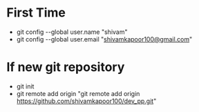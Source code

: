 # First Time
* git config --global user.name "shivam"
* git config --global user.email "shivamkapoor100@gmail.com"


# If new git repository
* git init
* git remote add origin "git remote add origin https://github.com/shivamkapoor100/dev_pp.git"


